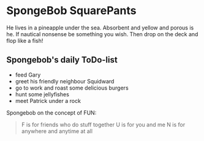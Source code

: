 # SpongeBob SquarePants

He lives in a pineapple under the sea. 
Absorbent and yellow and porous is he.
If nautical nonsense be something you wish. 
Then drop on the deck and flop like a fish!

## Spongebob's daily ToDo-list

* feed Gary
* greet his friendly neighbour Squidward
* go to work and roast some delicious burgers
* hunt some jellyfishes
* meet Patrick under a rock

Spongebob on the concept of FUN:

> F is for friends who do stuff together
> U is for you and me
> N is for anywhere and anytime at all

<img scr="https://www.foerde.news/files/news-bilder/Spongebob/3-spongebob-squarepants-hr.jpg"/>